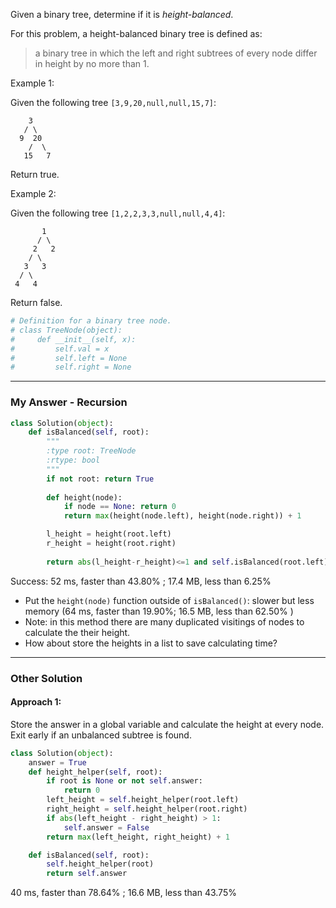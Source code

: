 Given a binary tree, determine if it is _height-balanced_.

For this problem, a height-balanced binary tree is defined as:
> a binary tree in which the left and right subtrees of every node differ in height by no more than 1.

Example 1:

Given the following tree `[3,9,20,null,null,15,7]`:
```
    3
   / \
  9  20
    /  \
   15   7
```   
Return true.

Example 2:

Given the following tree `[1,2,2,3,3,null,null,4,4]`:
```
       1
      / \
     2   2
    / \
   3   3
  / \
 4   4
``` 
Return false.

```Python
# Definition for a binary tree node.
# class TreeNode(object):
#     def __init__(self, x):
#         self.val = x
#         self.left = None
#         self.right = None
```
---
### My Answer - Recursion
```Python
class Solution(object):
    def isBalanced(self, root):
        """
        :type root: TreeNode
        :rtype: bool
        """
        if not root: return True
        
        def height(node):
            if node == None: return 0
            return max(height(node.left), height(node.right)) + 1

        l_height = height(root.left) 
        r_height = height(root.right)
        
        return abs(l_height-r_height)<=1 and self.isBalanced(root.left) and self.isBalanced(root.right)
```
Success: 52 ms, faster than 43.80% ; 17.4 MB, less than 6.25% 

* Put the `height(node)` function outside of `isBalanced()`: slower but less memory (64 ms, faster than 19.90%; 16.5 MB, less than 62.50% )
* Note: in this method there are many duplicated visitings of nodes to calculate the their height.
* How about store the heights in a list to save calculating time?

---
### Other Solution
#### Approach 1:
Store the answer in a global variable and calculate the height at every node. Exit early if an unbalanced subtree is found.
```Python
class Solution(object):
    answer = True
    def height_helper(self, root):
        if root is None or not self.answer:
            return 0
        left_height = self.height_helper(root.left)
        right_height = self.height_helper(root.right)
        if abs(left_height - right_height) > 1:
            self.answer = False
        return max(left_height, right_height) + 1

    def isBalanced(self, root):
        self.height_helper(root)
        return self.answer
```
40 ms, faster than 78.64% ; 16.6 MB, less than 43.75%

